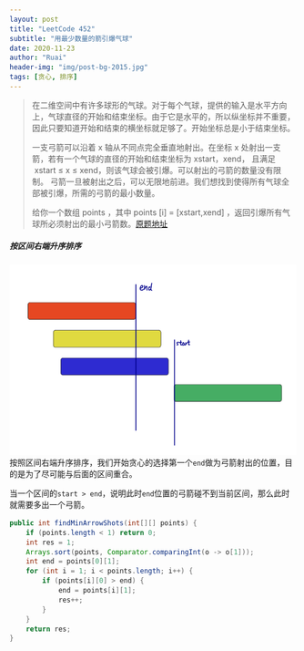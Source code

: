 ```yaml
---
layout: post
title: "LeetCode 452"
subtitle: "用最少数量的箭引爆气球"
date: 2020-11-23
author: "Ruai"
header-img: "img/post-bg-2015.jpg"
tags: [贪心, 排序]
---
```


> 在二维空间中有许多球形的气球。对于每个气球，提供的输入是水平方向上，气球直径的开始和结束坐标。由于它是水平的，所以纵坐标并不重要，因此只要知道开始和结束的横坐标就足够了。开始坐标总是小于结束坐标。
> 
> 一支弓箭可以沿着 x 轴从不同点完全垂直地射出。在坐标 x 处射出一支箭，若有一个气球的直径的开始和结束坐标为 xstart，xend， 且满足  xstart ≤ x ≤ xend，则该气球会被引爆。可以射出的弓箭的数量没有限制。 弓箭一旦被射出之后，可以无限地前进。我们想找到使得所有气球全部被引爆，所需的弓箭的最小数量。
> 
> 给你一个数组 points ，其中 points [i] = [xstart,xend] ，返回引爆所有气球所必须射出的最小弓箭数。[原题地址](https://leetcode-cn.com/problems/minimum-number-of-arrows-to-burst-balloons/)

##### 按区间右端升序排序

![452-1](/img/leetcode/452-1.png)
按照区间右端升序排序，我们开始贪心的选择第一个`end`做为弓箭射出的位置，目的是为了尽可能与后面的区间重合。

当一个区间的`start > end`，说明此时`end`位置的弓箭碰不到当前区间，那么此时就需要多出一个弓箭。

```java
public int findMinArrowShots(int[][] points) {
    if (points.length < 1) return 0;
    int res = 1;
    Arrays.sort(points, Comparator.comparingInt(o -> o[1]));
    int end = points[0][1];
    for (int i = 1; i < points.length; i++) {
        if (points[i][0] > end) {
            end = points[i][1];
            res++;
        }
    }
    return res;
}
```